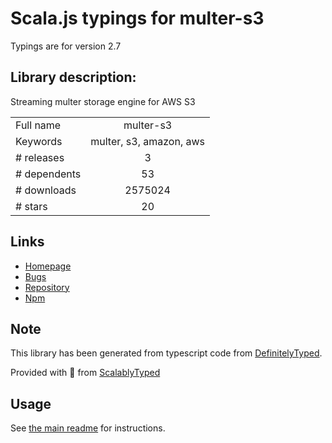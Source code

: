 
# Scala.js typings for multer-s3

Typings are for version 2.7

## Library description:
Streaming multer storage engine for AWS S3

|                    |                 |
| ------------------ | :-------------: |
| Full name          | multer-s3 |
| Keywords           | multer, s3, amazon, aws |
| # releases         | 3 |
| # dependents       | 53 |
| # downloads        | 2575024 |
| # stars            | 20 |

## Links
- [Homepage](https://github.com/badunk/multer-s3#readme)
- [Bugs](https://github.com/badunk/multer-s3/issues)
- [Repository](https://github.com/badunk/multer-s3)
- [Npm](https://www.npmjs.com/package/multer-s3)
    


## Note
This library has been generated from typescript code from [DefinitelyTyped](https://definitelytyped.org).

Provided with :purple_heart: from [ScalablyTyped](https://github.com/oyvindberg/ScalablyTyped)

## Usage
See [the main readme](../../readme.md) for instructions.



